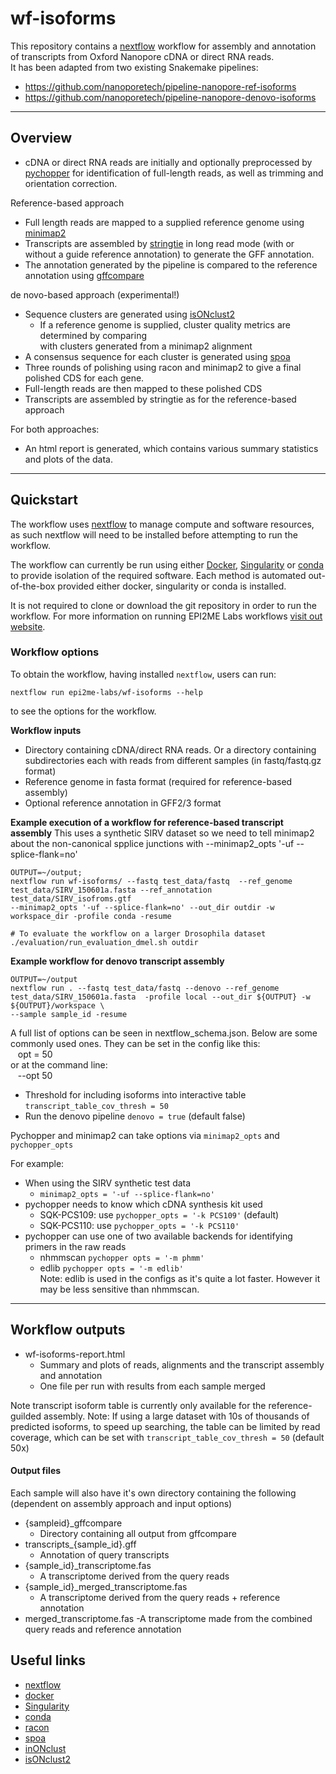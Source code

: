# wf-isoforms


This repository contains a [nextflow](https://www.nextflow.io/) workflow
for assembly and annotation of transcripts from Oxford Nanopore cDNA or direct RNA reads. <br>
It has been adapted from two existing Snakemake pipelines:
* https://github.com/nanoporetech/pipeline-nanopore-ref-isoforms
* https://github.com/nanoporetech/pipeline-nanopore-denovo-isoforms
---
## Overview
* cDNA or direct RNA reads are initially and optionally preprocessed by [pychopper](https://github.com/nanoporetech/pychopper) 
for identification of full-length reads, as well as trimming and orientation correction. <br>


Reference-based approach
* Full length reads are mapped to a supplied reference genome using [minimap2](https://github.com/lh3/minimap2) <br>
* Transcripts are assembled by [stringtie](http://ccb.jhu.edu/software/stringtie) 
in long read mode (with or without a guide reference annotation) to generate the GFF annotation.
* The annotation generated by the pipeline is compared to the reference annotation
using [gffcompare](http://ccb.jhu.edu/software/stringtie/gffcompare.shtml)

de novo-based approach (experimental!)
* Sequence clusters are generated using [isONclust2](https://github.com/nanoporetech/isONclust2)
  * If a reference genome is supplied, cluster quality metrics are determined by comparing    
  with clusters generated from a minimap2 alignment 
* A consensus sequence for each cluster is generated using [spoa](https://github.com/rvaser/spoa)
* Three rounds of polishing using racon and minimap2 to give a final polished CDS for each gene.
* Full-length reads are then mapped to these polished CDS
* Transcripts are assembled by stringtie as for the reference-based approach


For both approaches:
* An html report is generated, which contains various summary statistics and plots of the data.
---
## Quickstart


The workflow uses [nextflow](https://www.nextflow.io/) to manage compute and 
software resources, as such nextflow will need to be installed before attempting
to run the workflow.

The workflow can currently be run using either
[Docker](https://www.docker.com/products/docker-desktop),
[Singularity](https://sylabs.io/singularity/) or
[conda](https://docs.conda.io/en/latest/miniconda.html) to provide isolation of
the required software. Each method is automated out-of-the-box provided
either docker, singularity or conda is installed.

It is not required to clone or download the git repository in order to run the workflow.
For more information on running EPI2ME Labs workflows [visit out website](https://labs.epi2me.io/wfindex).


### Workflow options

To obtain the workflow, having installed `nextflow`, users can run:

```
nextflow run epi2me-labs/wf-isoforms --help
```

to see the options for the workflow.

**Workflow inputs**
- Directory containing cDNA/direct RNA reads. Or a directory containing subdirectories each with reads from different samples
  (in fastq/fastq.gz format)
- Reference genome in fasta format (required for reference-based assembly)
- Optional reference annotation in GFF2/3 format 

**Example execution of a workflow for reference-based transcript assembly**
This uses a synthetic SIRV dataset so we need to tell minimap2 about the non-canonical spplice junctions with 
--minimap2_opts '-uf --splice-flank=no'
```
OUTPUT=~/output;
nextflow run wf-isoforms/ --fastq test_data/fastq  --ref_genome test_data/SIRV_150601a.fasta --ref_annotation test_data/SIRV_isofroms.gtf
--minimap2_opts '-uf --splice-flank=no' --out_dir outdir -w workspace_dir -profile conda -resume
```

```
# To evaluate the workflow on a larger Drosophila dataset
./evaluation/run_evaluation_dmel.sh outdir
```

**Example workflow for denovo transcript assembly**
```
OUTPUT=~/output
nextflow run . --fastq test_data/fastq --denovo --ref_genome test_data/SIRV_150601a.fasta  -profile local --out_dir ${OUTPUT} -w ${OUTPUT}/workspace \
--sample sample_id -resume
```
A full list of options can be seen in nextflow_schema.json. Below are some commonly used ones.
They can be set in the config like this: <br>
&nbsp;&nbsp; opt = 50<br>
or at the command line:<br>
&nbsp;&nbsp;  --opt 50

- Threshold for including isoforms into interactive table `transcript_table_cov_thresh = 50`
- Run the denovo pipeline `denovo = true` (default false)

Pychopper and minimap2 can take options via `minimap2_opts` and `pychopper_opts` 
<br>

For example:
- When using the SIRV synthetic test data  
  - `minimap2_opts = '-uf --splice-flank=no'`
- pychopper needs to know which cDNA synthesis kit used
  - SQK-PCS109: use `pychopper_opts = '-k PCS109'` (default)
  - SQK-PCS110: use `pychopper_opts = '-k PCS110'`
- pychopper can use one of two available backends for identifying primers in the raw reads
  - nhmmscan `pychopper opts = '-m phmm'` 
  - edlib `pychopper opts = '-m edlib'`
<br>Note: edlib is used in the configs as it's quite a lot faster. However it may be less sensitive than nhmmscan. 
  
---
## Workflow outputs

* wf-isoforms-report.html
  - Summary and plots of reads, alignments and the transcript assembly and annotation
  - One file per run with results from each sample merged
  
Note transcript isoform table is currently only available for the reference-guilded assembly.
Note: If using a large dataset with 10s of thousands of predicted isoforms, to speed up searching, the table can be limited
by read coverage, which can be set with `transcript_table_cov_thresh = 50` (default 50x)

#### Output files
Each sample will also have it's own directory containing the following (dependent on assembly approach and input options)
* {sampleid}_gffcompare
  * Directory containing all output from gffcompare
* transcripts_{sample_id}.gff
  * Annotation of query transcripts
* {sample_id}_transcriptome.fas
  - A transcriptome derived from the query reads 
* {sample_id}_merged_transcriptome.fas
  - A transcriptome derived from the query reads + reference annotation 
* merged_transcriptome.fas
  -A transcriptome made from the combined query reads and reference annotation
  

## Useful links

* [nextflow](https://www.nextflow.io/)
* [docker](https://www.docker.com/products/docker-desktop)
* [Singularity](https://sylabs.io/singularity/)
* [conda](https://docs.conda.io/en/latest/miniconda.html)
* [racon](https://github.com/isovic/racon)
* [spoa](https://github.com/rvaser/spoa)
* [inONclust](https://github.com/ksahlin/isONclust)
* [isONclust2](https://github.com/nanoporetech/isONclust2)

